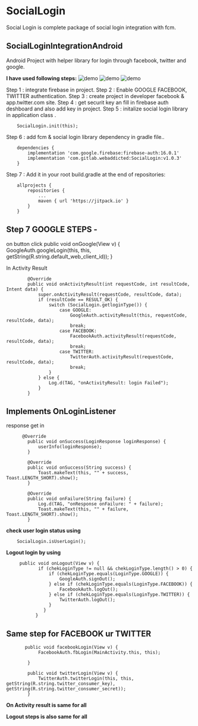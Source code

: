 # SocialLogin
Social Login is complete package of social login integration with fcm.

SocialLoginIntegrationAndroid
-------------------------------

Android Project with helper library for login through facebook, twitter and google.


**I have used following steps:**
![demo](https://github.com/webaddicted/SocialLogin/blob/master/screenshot/login.png)
![demo](https://github.com/webaddicted/SocialLogin/blob/master/screenshot/facebook.png)
![demo](https://github.com/webaddicted/SocialLogin/blob/master/screenshot/home.png)

Step 1 : integrate firebase in project.
Step 2 : Enable GOOGLE FACEBOOK, TWITTER authentication.
Step 3 : create project in developer facebook & app.twitter.com site.
Step 4 : get securit key  an fill in firebase auth deshboard and also add key in project.
Step 5 : initalize social login library in application class .

        SocialLogin.init(this);

Step 6 : add fcm & social login library dependency in gradle file..

        dependencies {
            implementation 'com.google.firebase:firebase-auth:16.0.1'
            implementation 'com.gitlab.webaddicted:SocialLogin:v1.0.3'
        }

Step 7 : Add it in your root build.gradle at the end of repositories:

        allprojects {
            repositories {
                ...
                maven { url 'https://jitpack.io' }
            }
        }

Step 7 GOOGLE STEPS -
---------------------

on button click
         public void onGoogle(View v) {
                GoogleAuth.googleLogin(this, this, getString(R.string.default_web_client_id));
            }

In Activity Result

            @Override
            public void onActivityResult(int requestCode, int resultCode, Intent data) {
                super.onActivityResult(requestCode, resultCode, data);
                if (resultCode == RESULT_OK) {
                    switch (SocialLogin.getloginType()) {
                        case GOOGLE:
                            GoogleAuth.activityResult(this, requestCode, resultCode, data);
                            break;
                        case FACEBOOK:
                            FacebookAuth.activityResult(requestCode, resultCode, data);
                            break;
                        case TWITTER:
                            TwitterAuth.activityResult(requestCode, resultCode, data);
                            break;
                    }
                } else {
                    Log.d(TAG, "onActivityResult: login Failed");
                }
            }

Implements OnLoginListener
--------------------------

response get in

          @Override
            public void onSuccess(LoginResponse loginResponse) {
                userInfo(loginResponse);
            }

            @Override
            public void onSuccess(String success) {
                Toast.makeText(this, "" + success, Toast.LENGTH_SHORT).show();
            }

            @Override
            public void onFailure(String failure) {
                Log.d(TAG, "onResponse onFailure: " + failure);
                Toast.makeText(this, "" + failure, Toast.LENGTH_SHORT).show();
            }

**check user login status using**

        SocialLogin.isUserLogin();

**Logout login by using**

         public void onLogout(View v) {
                if (chekLoginType != null && chekLoginType.length() > 0) {
                    if (chekLoginType.equals(LoginType.GOOGLE)) {
                        GoogleAuth.signOut();
                    } else if (chekLoginType.equals(LoginType.FACEBOOK)) {
                        FacebookAuth.logOut();
                    } else if (chekLoginType.equals(LoginType.TWITTER)) {
                        TwitterAuth.logOut();
                    }
                  }
               }

  ## Same step for FACEBOOK ur TWITTER

           public void facebookLogin(View v) {
                FacebookAuth.fbLogin(MainActivity.this, this);

            }

            public void twitterLogin(View v) {
                TwitterAuth.twitterLogin(this, this, getString(R.string.twitter_consumer_key), getString(R.string.twitter_consumer_secret));
            }

**On Activity result is same for all**

**Logout steps is also same for all**

